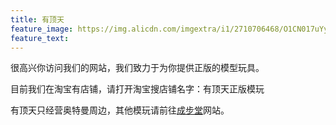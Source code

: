 ```yaml
---
title: 有顶天
feature_image: https://img.alicdn.com/imgextra/i1/2710706468/O1CN017uYy7h1xeOV4YMwuF_!!2710706468.jpg
feature_text:
---
```

<p>很高兴你访问我们的网站，我们致力于为你提供正版的模型玩具。</p>
<p>目前我们在淘宝有店铺，请打开淘宝搜店铺名字：有顶天正版模玩</p>
<p>有顶天只经营奥特曼周边，其他模玩请前往<a href="https://chengbutang.com/">成步堂</a>网站。</p>
